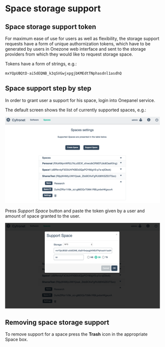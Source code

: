 # Space storage support

<!-- toc -->

## Space storage support token
For maximum ease of use for users as well as flexibility, the storage support requests have a form of unique authornization tokens, which have to be generated by users in Onezone web interface and sent to the storage providers from which they would like to request storage space.

Tokens have a form of strings, e.g.:

~~~
mxYQpUBQtD-ai5dEQNB_k3qSVGwjxpgjbKMEdtTNphasdnl1asdhQ
~~~


## Space support step by step
In order to grant user a support for his space, login into Onepanel service.

The default screen shows the list of currently supported spaces, e.g.:

<img src="../img/onepanelspaces.png">

Press *Support Space* button and paste the token given by a user and amount of space granted to the user.

<p align="center"><img src="../img/supportspace.png"></p>

## Removing space storage support
To remove support for a space press the **Trash** icon in the appropriate Space box.
